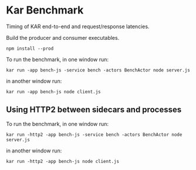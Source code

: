 # Kar Benchmark

Timing of KAR end-to-end and request/response latencies.

Build the producer and consumer executables.
```
npm install --prod
```

To run the benchmark, in one window run:
```
kar run -app bench-js -service bench -actors BenchActor node server.js
```

in another window run:
```
kar run -app bench-js node client.js
```

## Using HTTP2 between sidecars and processes

To run the benchmark, in one window run:
```
kar run -http2 -app bench-js -service bench -actors BenchActor node server.js
```

in another window run:
```
kar run -http2 -app bench-js node client.js
```
